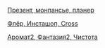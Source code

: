 [Презент, монпансье, плэнер](https://github.com/liquid-hub/recaptcha/blob/main/prezent.md)

[Флёр, Инсташоп, Cross](https://github.com/liquid-hub/recaptcha/blob/main/fleur.md)

[Аромат2, Фантазия2, Чистота](https://github.com/liquid-hub/recaptcha/blob/main/aroma2.md)

